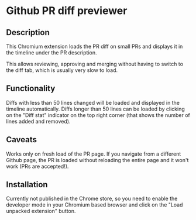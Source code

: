 # Github PR diff previewer

## Description

This Chromium extension loads the PR diff on small PRs and displays it in the timeline under the PR description.

This allows reviewing, approving and merging without having to switch to the diff tab, which is usually very slow to load.

## Functionality

Diffs with less than 50 lines changed will be loaded and displayed in the timeline automatically. 
Diffs longer than 50 lines can be loaded by clicking on the "Diff stat" indicator on the top right corner (that shows the number of lines added and removed).

## Caveats

Works only on fresh load of the PR page. If you navigate from a different Github page, the PR is loaded without reloading the entire page and it won't work (PRs are accepted!).

## Installation

Currently not published in the Chrome store, so you need to enable the developer mode in your Chromium based browser and click on the "Load unpacked extension" button. 